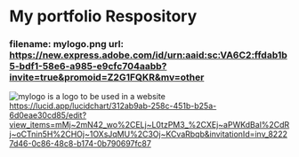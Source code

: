 # My portfolio Respository
### filename: mylogo.png url: https://new.express.adobe.com/id/urn:aaid:sc:VA6C2:ffdab1b5-bdf1-58e6-a985-e9cfc704aabb?invite=true&promoid=Z2G1FQKR&mv=other
![mylogo](https://github.com/user-attachments/assets/dfe6b195-434a-4f83-a3d1-649ed781980a)
is a logo to be used in a website
https://lucid.app/lucidchart/312ab9ab-258c-451b-b25a-6d0eae30cd85/edit?view_items=mMj~2mN42_wo%2CELj~L0tzPM3_%2CXEj~aPWKdBal%2CdRj~oCTnin5H%2CHOj~1OXsJqMU%2C3Oj~KCvaRbqb&invitationId=inv_82227d46-0c86-48c8-b174-0b790697fc87
